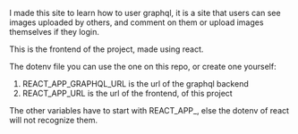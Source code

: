 
I made this site to learn how to user graphql, it is a site that users can 
see images uploaded by others, and comment on them or upload images themselves
if they login.

This is the frontend of the project, made using react.

The dotenv file you can use the one on this repo, or create one yourself:

1. REACT_APP_GRAPHQL_URL is the url of the graphql backend
2. REACT_APP_URL is the url of the frontend, of this project

The other variables have to start with REACT_APP_, else the dotenv of react
will not recognize them.

